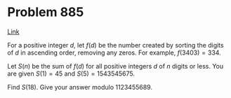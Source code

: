 # Problem 885

[Link](https://projecteuler.net/problem=885)

For a positive integer $d$, let $f(d)$ be the number created by sorting the digits of $d$ in ascending order, removing any zeros. For example, $f(3403) = 334$.

Let $S(n)$ be the sum of $f(d)$ for all positive integers $d$ of $n$ digits or less. You are given $S(1) = 45$ and $S(5) = 1543545675$.

Find $S(18)$. Give your answer modulo $1123455689$.
